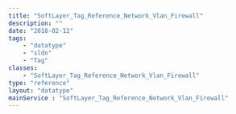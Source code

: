 ```yaml
---
title: "SoftLayer_Tag_Reference_Network_Vlan_Firewall"
description: ""
date: "2018-02-12"
tags:
    - "datatype"
    - "sldn"
    - "Tag"
classes:
    - "SoftLayer_Tag_Reference_Network_Vlan_Firewall"
type: "reference"
layout: "datatype"
mainService : "SoftLayer_Tag_Reference_Network_Vlan_Firewall"
---
```

